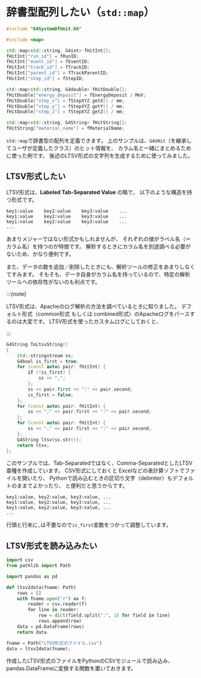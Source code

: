 # 辞書型配列したい（``std::map``）

```cpp
#include "G4SystemOfUnit.hh"

#include <map>

std::map<std::string, G4int> fHitInt{};
fHitInt["run_id"] = fRunID;
fHitInt["event_id"] = fEventID;
fHitInt["track_id"] = fTrackID;
fHitInt["parent_id"] = fTrackParentID;
fHitInt["step_id"] = fStepID;

std::map<std::string, G4double> fHitDouble{};
fHitDouble["energy_deposit"] = fEnergyDeposit / MeV;
fHitDouble["step_x"] = fStepXYZ.getX() / mm;
fHitDouble["step_y"] = fStepXYZ.getY() / mm;
fHitDouble["step_z"] = fStepXYZ.getZ() / mm;

std::map<std::string, G4String> fHitString{};
fHitString["material_name"] = fMaterialName;
```

``std::map``で辞書型の配列を定義できます。
上のサンプルは、``G4VHit``（を継承してユーザが定義したクラス）のヒット情報を、
カラム名と一緒にまとめるために使った例です。
後述のLTSV形式の文字列を生成するために使ってみました。

## LTSV形式したい

LTSV形式は、**Labeled Tab-Separated Value** の略で、
以下のような構造を持つ形式です。

```text
key1:value    key2:value    key3:value    ...
key1:value    key2:value    key3:value    ...
key1:value    key2:value    key3:value    ...
...
```

あまりメジャーではない形式かもしれませんが、
それぞれの値がラベル名（＝カラム名）を持つのが特徴です。
解析するときにカラム名を別途調べる必要がないため、かなり便利です。

また、データの数を追加／削除したときにも、解析ツールの修正をあまりしなくてすみます。
そもそも、データ自身がカラム名を持っているので、特定の解析ツールへの依存性がないのも利点です。

:::{note}

LTSV形式は、Apacheのログ解析の方法を調べているときに知りました。
デフォルト形式（common形式 もしくは combined形式）のApacheログをパースするのは大変です。
LTSV形式を使ったカスタムログにしておくと、

:::

```cpp
G4String ToLtsvString()
{
    std::stringstream ss;
    G4bool is_first = true;
    for (const auto& pair: fHitInt) {
        if (!is_first) {
            ss << ",";
        };
        ss << pair.first << ":" << pair.second;
        is_first = false;
    };
    for (const auto& pair: fHitInt) {
        ss << "," << pair.first << ":" << pair.second;
    };
    for (const auto& pair: fHitInt) {
        ss << "," << pair.first << ":" << pair.second;
    };
    G4String ltsv{ss.str()};
    return ltsv;
};
```

このサンプルでは、Tab-Separatedではなく、Comma-SeparatedとしたLTSV亜種を作成しています。
CSV形式にしておくと
Excelなどの表計算ソフトでファイルを開いたり、
Pythonで読み込むときの区切り文字（delimiter）もデフォルトのままでよかったり、
と便利だと思うからです。

```text
key1:value, key2:value, key3:value, ...
key1:value, key2:value, key3:value, ...
key1:value, key2:value, key3:value, ...
...
```

行頭と行末に``,``は不要なので``is_first``変数をつかって調整しています。

## LTSV形式を読み込みたい

```python
import csv
from pathlib import Path

import pandas as pd

def ltsv2data(fname: Path)
    rows = []
    with fname.open("r") as f:
        reader = csv.reader(f)
        for line in reader:
            row = dict(field.split(":", 1) for field in line)
            rows.append(row)
    data = pd.DataFrame(rows)
    return data

fname = Path("LTSV形式のファイル.csv")
data = ltsv2data(fname);
```

作成したLTSV形式のファイルをPythonのCSVモジュールで読み込み、
pandas.DataFrameに変換する関数を置いておきます。
